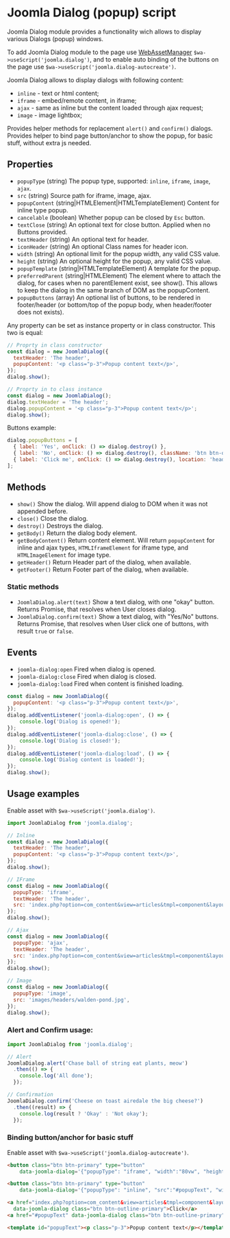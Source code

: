 Joomla Dialog (popup) script
============================

Joomla Dialog module provides a functionality wich allows to display various Dialogs (popup) windows. 

To add Joomla Dialog module to the page use [WebAssetManager](/docs/general-concepts/web-asset-manager) `$wa->useScript('joomla.dialog')`, 
and to enable auto binding of the buttons on the page use `$wa->useScript('joomla.dialog-autocreate')`.

Joomla Dialog allows to display dialogs with following content:

- `inline` - text or html content;
- `iframe` - embed/remote content, in iframe;
- `ajax` - same as inline but the content loaded through ajax request; 
- `image` - image lightbox;

Provides helper methods for replacement `alert()` and `confirm()` dialogs.
Provides helper to bind page button/anchor to show the popup, for basic stuff, without extra js needed.

## Properties

- `popupType` (string) The popup type, supported: `inline`, `iframe`, `image`, `ajax`.
- `src` (string) Source path for iframe, image, ajax.
- `popupContent` (string|HTMLElement|HTMLTemplateElement) Content for inline type popup.
- `cancelable` (boolean) Whether popup can be closed by `Esc` button.
- `textClose` (string) An optional text for close button. Applied when no Buttons provided.
- `textHeader` (string) An optional text for header.
- `iconHeader` (string) An optional Class names for header icon.
- `width` (string) An optional limit for the popup width, any valid CSS value.
- `height` (string) An optional height for the popup, any valid CSS value.
- `popupTemplate` (string|HTMLTemplateElement) A template for the popup.
- `preferredParent` (string|HTMLElement) The element where to attach the dialog, for cases when no parentElement exist, see show(). This allows to keep the dialog in the same branch of DOM as the popupContent.
- `popupButtons` (array)  An optional list of buttons, to be rendered in footer/header (or bottom/top of the popup body, when header/footer does not exists).

Any property can be set as instance property or in class constructor. This two is equal:

```javascript
// Proprty in class constructor
const dialog = new JoomlaDialog({
  textHeader: 'The header',
  popupContent: '<p class="p-3">Popup content text</p>',
});
dialog.show();

// Proprty in to class instance
const dialog = new JoomlaDialog();
dialog.textHeader = 'The header';
dialog.popupContent = '<p class="p-3">Popup content text</p>';
dialog.show();
```

Buttons example:
```javascript
dialog.popupButtons = [
  { label: 'Yes', onClick: () => dialog.destroy() },
  { label: 'No', onClick: () => dialog.destroy(), className: 'btn btn-outline-danger ms-2' },
  { label: 'Click me', onClick: () => dialog.destroy(), location: 'header' },
];
```

## Methods

- `show()` Show the dialog. Will append dialog to DOM when it was not appended before.
- `close()` Close the dialog.
- `destroy()` Destroys the dialog.
- `getBody()` Return the dialog body element.
- `getBodyContent()` Return content element. Will return `popupContent` for inline and ajax types, `HTMLIframeElement` for iframe type, and `HTMLImageElement` for image type.
- `getHeader()` Return Header part of the dialog, when available.
- `getFooter()` Return Footer part of the dialog, when available.

### Static methods

- `JoomlaDialog.alert(text)` Show a text dialog, with one "okay" button. Returns Promise, that resolves when User closes dialog.
- `JoomlaDialog.confirm(text)` Show a text dialog, with "Yes/No" buttons. Returns Promise, that resolves when User click one of buttons, with result `true` or `false`.

## Events

- `joomla-dialog:open` Fired when dialog is opened.
- `joomla-dialog:close` Fired when dialog is closed.
- `joomla-dialog:load` Fired when content is finished loading.

```javascript
const dialog = new JoomlaDialog({
  popupContent: '<p class="p-3">Popup content text</p>',
});
dialog.addEventListener('joomla-dialog:open', () => {
    console.log('Dialog is opened!');
});
dialog.addEventListener('joomla-dialog:close', () => {
    console.log('Dialog is closed!');
});
dialog.addEventListener('joomla-dialog:load', () => {
    console.log('Dialog content is loaded!');
});
dialog.show();
```

## Usage examples

Enable asset with `$wa->useScript('joomla.dialog')`.

```javascript
import JoomlaDialog from 'joomla.dialog';

// Inline 
const dialog = new JoomlaDialog({
  textHeader: 'The header',
  popupContent: '<p class="p-3">Popup content text</p>',
});
dialog.show();

// IFrame
const dialog = new JoomlaDialog({
  popupType: 'iframe',
  textHeader: 'The header',
  src: 'index.php?option=com_content&view=articles&tmpl=component&layout=modal',
});
dialog.show();

// Ajax
const dialog = new JoomlaDialog({
  popupType: 'ajax',
  textHeader: 'The header',
  src: 'index.php?option=com_content&view=articles&tmpl=component&layout=modal',
});
dialog.show();

// Image
const dialog = new JoomlaDialog({
  popupType: 'image',
  src: 'images/headers/walden-pond.jpg',
});
dialog.show();

```


### Alert and Confirm usage:
```javascript
import JoomlaDialog from 'joomla.dialog';

// Alert
JoomlaDialog.alert('Chase ball of string eat plants, meow')
  .then(() => { 
    console.log('All done'); 
  });

// Confirmation
JoomlaDialog.confirm('Cheese on toast airedale the big cheese?')
  .then((result) => { 
    console.log(result ? 'Okay' : 'Not okay'); 
  });
```

### Binding button/anchor for basic stuff

Enable asset with `$wa->useScript('joomla.dialog-autocreate')`.

```html
<button class="btn btn-primary" type="button"
    data-joomla-dialog='{"popupType": "iframe", "width":"80vw", "height": "80vh", "src":"index.php?option=com_content&view=articles&tmpl=component&layout=modal"}'>Click</button>

<button class="btn btn-primary" type="button"
    data-joomla-dialog='{"popupType": "inline", "src":"#popupText", "width": "fit-content", "height": "fit-content"}'>Click</button>

<a href="index.php?option=com_content&view=articles&tmpl=component&layout=modal"
  data-joomla-dialog class="btn btn-outline-primary">Click</a>
<a href="#popupText" data-joomla-dialog class="btn btn-outline-primary">Click</a>

<template id="popupText"><p class="p-3">Popup content text</p></template>
```
